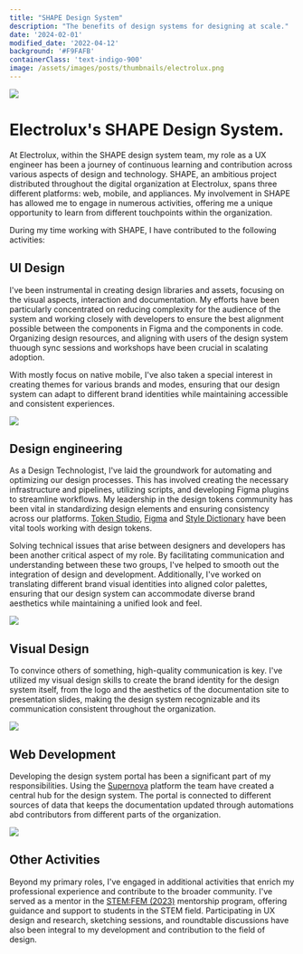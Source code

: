 ```yaml
---
title: "SHAPE Design System"
description: "The benefits of design systems for designing at scale."
date: '2024-02-01'
modified_date: '2022-04-12'
background: '#F9FAFB'
containerClass: 'text-indigo-900'
image: /assets/images/posts/thumbnails/electrolux.png
---
```


![](/assets/images/posts/electrolux/005.png)

# Electrolux's SHAPE Design System.

At Electrolux, within the SHAPE design system team, my role as a UX engineer has been a journey of continuous learning and contribution across various aspects of design and technology. SHAPE, an ambitious project distributed throughout the digital organization at Electrolux, spans three different platforms: web, mobile, and appliances. My involvement in SHAPE has allowed me to engage in numerous activities, offering me a unique opportunity to learn from different touchpoints within the organization.

During my time working with SHAPE, I have contributed to the following activities:

## UI Design

I've been instrumental in creating design libraries and assets, focusing on the visual aspects, interaction and  documentation. My efforts have been particularly concentrated on reducing complexity for the audience of the system and working closely with developers to ensure the best alignment possible between the components in Figma and the components in code. Organizing design resources, and aligning with users of the design system thuough sync sessions and workshops have been crucial in scalating adoption.

With mostly focus on native mobile, I've also taken a special interest in creating themes for various brands and modes, ensuring that our design system can adapt to different brand identities while maintaining accessible and consistent experiences.

![](/assets/images/posts/electrolux/004.png)


## Design engineering

As a Design Technologist, I've laid the groundwork for automating and optimizing our design processes. This has involved creating the necessary infrastructure and pipelines, utilizing scripts, and developing Figma plugins to streamline workflows. My leadership in the design tokens community has been vital in standardizing design elements and ensuring consistency across our platforms. [Token Studio](https://tokens.studio/), [Figma](https://www.figma.com/) and [Style Dictionary](https://amzn.github.io/style-dictionary/#/) have been vital tools working with design tokens.

Solving technical issues that arise between designers and developers has been another critical aspect of my role. By facilitating communication and understanding between these two groups, I've helped to smooth out the integration of design and development. Additionally, I've worked on translating different brand visual identities into aligned color palettes, ensuring that our design system can accommodate diverse brand aesthetics while maintaining a unified look and feel.

![](/assets/images/posts/electrolux/006.png)

## Visual Design

To convince others of something, high-quality communication is key. I've utilized my visual design skills to create the brand identity for the design system itself, from the logo and the aesthetics of the documentation site to presentation slides, making the design system recognizable and its communication consistent throughout the organization.

![](/assets/images/posts/electrolux/007.png)

## Web Development

Developing the design system portal has been a significant part of my responsibilities. Using the [Supernova](https://www.supernova.io/) platform the team have created a central hub for the design system. The portal is connected to different sources of data that keeps the documentation updated through automations abd contributors from different parts of the organization.

![](/assets/images/posts/electrolux/002.png)

## Other Activities

Beyond my primary roles, I've engaged in additional activities that enrich my professional experience and contribute to the broader community. I've served as a mentor in the [STEM:FEM (2023)](https://www.electroluxgroup.com/en/electrolux-group-launches-stemfem-and-donates-100-mentorship-hours-to-stem-students-35035/) mentorship program, offering guidance and support to students in the STEM field. Participating in UX design and research, sketching sessions, and roundtable discussions have also been integral to my development and contribution to the field of design.



